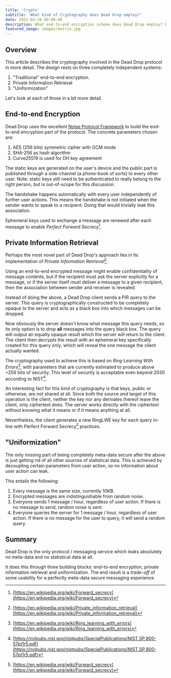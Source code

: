 ```yaml
---
title: 'Crypto'
subtitle: 'What kind of Cryptography does Dead Drop employ?'
date: 2021-03-26 00:00:00
description: What end-to-end encryption scheme does Dead Drop employ? How is Private Information Retrieval implemented? A detailed look for experts.
featured_image: images/matrix.jpg
---
```


## Overview

This article describes the cryptography involved in the Dead Drop protocol in more detail.
The design rests on three completely independent systems:

1. "Traditional" end-to-end encryption.
2. Private Information Retrieval
3. "Uniformization"

Let's look at each of those in a bit more detail.

## End-to-end Encryption

Dead Drop uses the excellent [Noise Protocol Framework](https://noiseprotocol.org/) to build
the end-to-end encryption part of the protocol. The concrete parameters chosen are:

1. AES (256 bits) symmetric cipher with GCM mode
2. SHA-256 as hash algorithm
3. Curve25519 is used for DH key agreement

The static keys are generated on the user's device and the public part is published through a side-channel
(a phone-book of sorts) to every other user. Note: static keys still need to be
authenticated to really belong to the right person, but is out-of-scope for this discussion.

The handshake happens automatically with every user independently of further user actions. This means
the handshake is not initiated when the sender wants to speak to a recipient. Doing that would
trivially leak this association.

Ephemeral keys used to exchange a message are renewed after each message to enable
*Perfect Forward Secrecy*[^1].

## Private Information Retrieval

Perhaps the most novel part of Dead Drop's approach lies in its implementation of *Private Information Retrieval*[^2].

Using an end-to-end encrypted message might enable confidentiality of message contents, but if
the recipient must ask the server explicitly for a message, or if the server itself must deliver
a message to a given recipient, then the association between sender and receiver is revealed.

Instead of doing the above, a Dead Drop client sends a PIR query to the server. This query is
cryptographically constructed to be completely opaque to the server and acts as a black box
into which messages can be dropped.

Now obviously the server doesn't know what message this query needs, so its only option is to
drop **all** messages into the query black box. The query will output an equally opaque
result which the server will return to the client. The client then *decrypts* the result
with an ephemeral key specifically created for this query only, which will reveal the one
message the client actually wanted.

The cryptography used to achieve this is based on *Ring Learning With Errors*[^3], with parameters
that are currently estimated to produce above ~256 bits of security. This level of security
is acceptable even beyond 2030 according to NIST[^4].

An interesting fact for this kind of cryptography is that keys, public or otherwise, are not
shared at all. Since both the source *and* target of this operation is the client, neither the key nor
any derivates thereof leave the client, only ciphertext does. The server works directly with the
ciphertext without knowing what it means or if it means anything at all.

Nevertheless, the client generates a new RingLWE key for each query in-line with Perfect
Forward Secrecy[^1] practices.

## "Uniformization"

The only missing part of being completely meta-data secure after the above is just 
getting rid of all other sources of statistical data. This is achieved by decoupling
certain parameters from user action, so no information about user action can leak.

This entails the following:

1. Every message is the same size, currently 10KB.
2. Encrypted messages are indistinguishable from random noise.
3. Everyone sends 1 message / hour, regardless of user action. If there is no message
to send, random noise is sent.
4. Everyone queries the server for 1 message / hour, regardless of user action. If there
is no message for the user to query, it will send a random query.

## Summary

Dead Drop is the only protocol / messaging service which leaks absolutely no meta-data and
no statistical data at all.

It does this through three building blocks: end-to-end encryption, private information
retrieval and uniformization. The end result is a *trade-off* of some usability for 
a perfectly meta-data secure messaging experience.

[^1]: [https://en.wikipedia.org/wiki/Forward_secrecy](https://en.wikipedia.org/wiki/Forward_secrecy)
[^2]: [https://en.wikipedia.org/wiki/Private_information_retrieval](https://en.wikipedia.org/wiki/Private_information_retrieval)
[^3]: [https://en.wikipedia.org/wiki/Ring_learning_with_errors](https://en.wikipedia.org/wiki/Ring_learning_with_errors)
[^4]: [https://nvlpubs.nist.gov/nistpubs/SpecialPublications/NIST.SP.800-57pt1r5.pdf](https://nvlpubs.nist.gov/nistpubs/SpecialPublications/NIST.SP.800-57pt1r5.pdf)

<!--
<span>Photo by <a href="https://unsplash.com/@ryoji__iwata?utm_source=unsplash&amp;utm_medium=referral&amp;utm_content=creditCopyText">Ryoji Iwata</a> on <a href="https://unsplash.com/s/photos/people?utm_source=unsplash&amp;utm_medium=referral&amp;utm_content=creditCopyText">Unsplash</a></span>
-->

